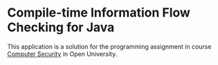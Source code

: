 # Compile-time Information Flow Checking for Java

This application is a solution for the programming assignment in course [Computer Security](http://www.openu.ac.il/courses/22923.htm) in Open University.